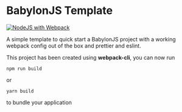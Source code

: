 # BabylonJS Template

[![NodeJS with Webpack](https://github.com/BarthPaleologue/babylonjs-template/actions/workflows/webpack.yml/badge.svg)](https://github.com/BarthPaleologue/babylonjs-template/actions/workflows/webpack.yml)

A simple template to quick start a BabylonJS project with a working webpack config out of the box and prettier and eslint.

This project has been created using **webpack-cli**, you can now run

```
npm run build
```

or

```
yarn build
```

to bundle your application
